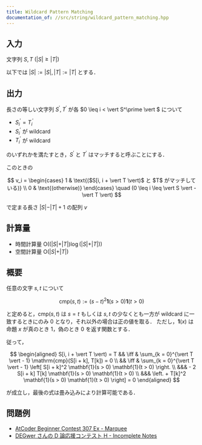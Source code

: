 ```yaml
---
title: Wildcard Pattern Matching
documentation_of: //src/string/wildcard_pattern_matching.hpp
---
```


## 入力
文字列 $S, T\ (\vert S \vert \geq \vert T \vert)$

以下では $\vert S \vert := \vert S\vert , \vert T \vert := \vert T\vert$ とする．

## 出力

長さの等しい文字列 $S^\prime, T^\prime$ が各 $0 \leq i < \vert S^\prime \vert $ について

- $S^\prime_i = T^\prime_i$
- $S^\prime_i$ が wildcard
- $T^\prime_i$ が wildcard

のいずれかを満たすとき，$S^\prime$ と $T^\prime$ はマッチすると呼ぶことにする．

このときの

$$
v_i = 
\begin{cases}
1 & \text{($S[i, i + \vert T \vert)$ と $T$ がマッチしている)} \\
0 & \text{(otherwise)}
\end{cases}
\quad (0 \leq i \leq \vert S \vert - \vert T \vert)
$$

で定まる長さ $\vert S \vert - \vert T \vert + 1$ の配列 $v$

## 計算量

- 時間計算量 $\mathrm{O}((\vert S \vert + \vert T \vert) \log (\vert S \vert + \vert T \vert))$
- 空間計算量 $\mathrm{O}(\vert S \vert + \vert T \vert)$

## 概要

任意の文字 $s, t$ について

$$
\mathrm{cmp}(s, t) := (s - t)^2 \mathbf{1}(s > 0) \mathbf{1}(t > 0)
$$

と定めると，$\mathrm{cmp}(s, t)$ は $s = t$ もしくは $s, t$ の少なくとも一方が wildcard に一致するときにのみ $0$ となり，それ以外の場合は正の値を取る．
ただし，$\mathbf{1}(x)$ は命題 $x$ が真のとき $1$，偽のとき $0$ を返す関数とする．

従って，

$$
\begin{aligned}
    S[i,  i + \vert T \vert) = T
    && \iff & \sum_{k = 0}^{\vert T \vert - 1} \mathrm{cmp}(S[i + k], T[k]) = 0 \\
    && \iff & \sum_{k = 0}^{\vert T \vert - 1} \left[ S[i + k]^2 \mathbf{1}(s > 0) \mathbf{1}(t > 0) \right. \\
    &&& - 2 S[i + k] T[k] \mathbf{1}(s > 0) \mathbf{1}(t > 0) \\
    &&& \left. + T[k]^2 \mathbf{1}(s > 0) \mathbf{1}(t > 0) \right] = 0
\end{aligned}
$$

が成立し，最後の式は畳み込みにより計算可能である．

## 問題例
- [AtCoder Beginner Contest 307 Ex - Marquee](https://atcoder.jp/contests/abc307/tasks/abc307_h)
- [DEGwer さんの D 論応援コンテスト H - Incomplete Notes](https://atcoder.jp/contests/DEGwer2023/tasks/1202Contest_h)